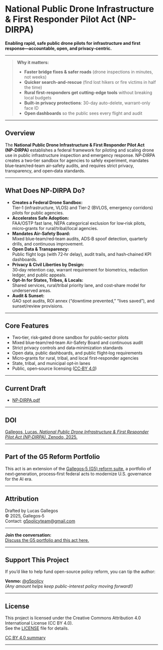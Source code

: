 # National Public Drone Infrastructure & First Responder Pilot Act (NP-DIRPA)

**Enabling rapid, safe public drone pilots for infrastructure and first response—accountable, open, and privacy‑centric.**

---
> **Why it matters:**  
> - **Faster bridge fixes & safer roads** (drone inspections in minutes, not weeks)  
> - **Quicker search-and-rescue** (find lost hikers or fire victims in half the time)  
> - **Rural first-responders get cutting-edge tools** without breaking local budgets  
> - **Built-in privacy protections**: 30-day auto-delete, warrant-only face ID  
> - **Open dashboards** so the public sees every flight and audit
---

## Overview

The **National Public Drone Infrastructure & First Responder Pilot Act (NP‑DIRPA)** establishes a federal framework for piloting and scaling drone use in public infrastructure inspection and emergency response. NP‑DIRPA creates a two‑tier sandbox for agencies to safely experiment, mandates blue‑team/red‑team air‑safety audits, and requires strict privacy, transparency, and open‑data standards.

---

## What Does NP‑DIRPA Do?

- **Creates a Federal Drone Sandbox:**  
  Tier‑1 (infrastructure, VLOS) and Tier‑2 (BVLOS, emergency corridors) pilots for public agencies.
- **Accelerates Safe Adoption:**  
  FAA/OSTP fast lane, NEPA categorical exclusion for low‑risk pilots, micro‑grants for rural/tribal/local agencies.
- **Mandates Air‑Safety Board:**  
  Mixed blue‑team/red‑team audits, ADS‑B spoof detection, quarterly drills, and continuous improvement.
- **Open Data & Transparency:**  
  Public flight logs (with 72‑hr delay), audit trails, and hash‑chained KPI dashboards.
- **Privacy & Civil Liberties by Design:**  
  30‑day retention cap, warrant requirement for biometrics, redaction ledger, and public appeals.
- **Opt‑In for States, Tribes, & Locals:**  
  Shared services, rural/tribal priority lane, and cost‑share model for underserved areas.
- **Audit & Sunset:**  
  GAO spot audits, ROI annex (“downtime prevented,” “lives saved”), and sunset/review provisions.

---

## Core Features

- Two‑tier, risk‑gated drone sandbox for public‑sector pilots  
- Mixed blue‑team/red‑team Air‑Safety Board and continuous audit  
- Strict privacy controls and data‑minimization standards  
- Open data, public dashboards, and public flight‑log requirements  
- Micro‑grants for rural, tribal, and local first‑responder agencies  
- State, tribal, and municipal opt‑in lanes  
- Public, open‑source licensing ([CC‑BY 4.0](./LICENSE))

---

## Current Draft

- [NP‑DIRPA.pdf](./NP-DIRPA.pdf)

---

## DOI

[Gallegos, Lucas. *National Public Drone Infrastructure & First Responder Pilot Act (NP‑DIRPA)*. Zenodo, 2025.](https://doi.org/10.5281/zenodo.16720731)

---

## Part of the G5 Reform Portfolio

This act is an extension of the [Gallegos‑5 (G5) reform suite](https://github.com/Gallegos-5), a portfolio of next‑generation, process‑first federal acts to modernize U.S. governance for the AI era.

---

## Attribution

Drafted by Lucas Gallegos  
© 2025, Gallegos‑5  
Contact: g5policyteam@gmail.com

---

**Join the conversation:**  
[Discuss the G5 portfolio and this act here.](https://github.com/Gallegos-5/G5-Portfolio/discussions)

---

## Support This Project

If you’d like to help fund open-source policy reform, you can tip the author:

**Venmo:** [@g5policy](https://venmo.com/g5policy)  
*(Any amount helps keep public-interest policy moving forward!)*

---

## License

This project is licensed under the Creative Commons Attribution 4.0 International License (CC BY 4.0).  
See the [LICENSE](./LICENSE) file for details.

[CC BY 4.0 summary](https://creativecommons.org/licenses/by/4.0/)

---
